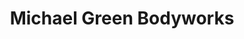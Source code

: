 ---
title: "Michael Green Bodyworks"
url: /congleton/michael-green-bodyworks/
shop: Autowerkstatt
---